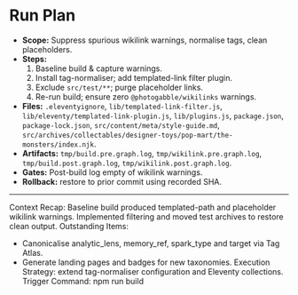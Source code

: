 Run Plan
========
- **Scope:** Suppress spurious wikilink warnings, normalise tags, clean placeholders.
- **Steps:**
  1. Baseline build & capture warnings.
  2. Install tag-normaliser; add templated-link filter plugin.
  3. Exclude `src/test/**`; purge placeholder links.
  4. Re-run build; ensure zero `@photogabble/wikilinks` warnings.
- **Files:** `.eleventyignore`, `lib/templated-link-filter.js`, `lib/eleventy/templated-link-plugin.js`, `lib/plugins.js`, `package.json`, `package-lock.json`, `src/content/meta/style-guide.md`, `src/archives/collectables/designer-toys/pop-mart/the-monsters/index.njk`.
- **Artifacts:** `tmp/build.pre.graph.log`, `tmp/wikilink.pre.graph.log`, `tmp/build.post.graph.log`, `tmp/wikilink.post.graph.log`.
- **Gates:** Post-build log empty of wikilink warnings.
- **Rollback:** restore to prior commit using recorded SHA.

---
Context Recap: Baseline build produced templated-path and placeholder wikilink warnings. Implemented filtering and moved test archives to restore clean output.
Outstanding Items:
- Canonicalise analytic_lens, memory_ref, spark_type and target via Tag Atlas.
- Generate landing pages and badges for new taxonomies.
Execution Strategy: extend tag-normaliser configuration and Eleventy collections.
Trigger Command: npm run build
